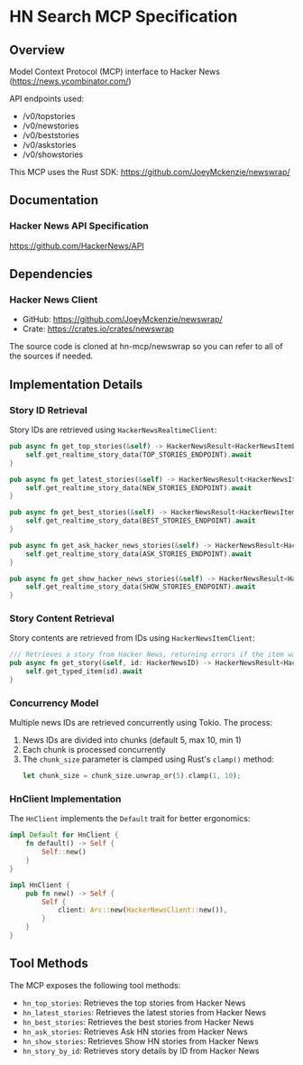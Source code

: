 # HN Search MCP Specification

## Overview

Model Context Protocol (MCP) interface to Hacker News (https://news.ycombinator.com/)

API endpoints used:
- /v0/topstories
- /v0/newstories
- /v0/beststories
- /v0/askstories
- /v0/showstories

This MCP uses the Rust SDK: https://github.com/JoeyMckenzie/newswrap/

## Documentation

### Hacker News API Specification

https://github.com/HackerNews/API

## Dependencies

### Hacker News Client

- GitHub: https://github.com/JoeyMckenzie/newswrap/
- Crate: https://crates.io/crates/newswrap

The source code is cloned at hn-mcp/newswrap so you can refer to all of the sources if needed.

## Implementation Details

### Story ID Retrieval

Story IDs are retrieved using `HackerNewsRealtimeClient`:

```rust
pub async fn get_top_stories(&self) -> HackerNewsResult<HackerNewsItemList> {
    self.get_realtime_story_data(TOP_STORIES_ENDPOINT).await
}

pub async fn get_latest_stories(&self) -> HackerNewsResult<HackerNewsItemList> {
    self.get_realtime_story_data(NEW_STORIES_ENDPOINT).await
}

pub async fn get_best_stories(&self) -> HackerNewsResult<HackerNewsItemList> {
    self.get_realtime_story_data(BEST_STORIES_ENDPOINT).await
}

pub async fn get_ask_hacker_news_stories(&self) -> HackerNewsResult<HackerNewsItemList> {
    self.get_realtime_story_data(ASK_STORIES_ENDPOINT).await
}

pub async fn get_show_hacker_news_stories(&self) -> HackerNewsResult<HackerNewsItemList> {
    self.get_realtime_story_data(SHOW_STORIES_ENDPOINT).await
}
```

### Story Content Retrieval

Story contents are retrieved from IDs using `HackerNewsItemClient`:

```rust
/// Retrieves a story from Hacker News, returning errors if the item was not a valid story type.
pub async fn get_story(&self, id: HackerNewsID) -> HackerNewsResult<HackerNewsStory> {
    self.get_typed_item(id).await
}
```

### Concurrency Model

Multiple news IDs are retrieved concurrently using Tokio. The process:
1. News IDs are divided into chunks (default 5, max 10, min 1)
2. Each chunk is processed concurrently
3. The `chunk_size` parameter is clamped using Rust's `clamp()` method:
   ```rust
   let chunk_size = chunk_size.unwrap_or(5).clamp(1, 10);
   ```

### HnClient Implementation

The `HnClient` implements the `Default` trait for better ergonomics:

```rust
impl Default for HnClient {
    fn default() -> Self {
        Self::new()
    }
}

impl HnClient {
    pub fn new() -> Self {
        Self {
            client: Arc::new(HackerNewsClient::new()),
        }
    }
}
```

## Tool Methods

The MCP exposes the following tool methods:
- `hn_top_stories`: Retrieves the top stories from Hacker News
- `hn_latest_stories`: Retrieves the latest stories from Hacker News
- `hn_best_stories`: Retrieves the best stories from Hacker News
- `hn_ask_stories`: Retrieves Ask HN stories from Hacker News
- `hn_show_stories`: Retrieves Show HN stories from Hacker News
- `hn_story_by_id`: Retrieves story details by ID from Hacker News
